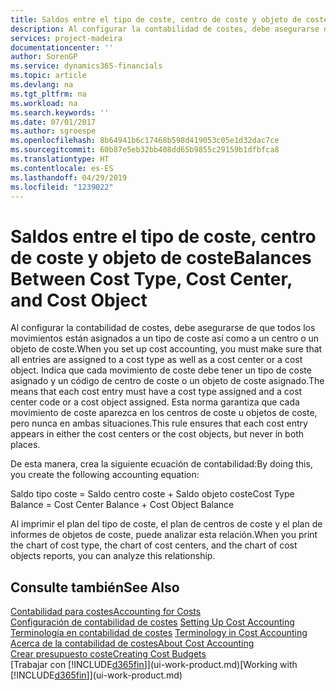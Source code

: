 ```yaml
---
title: Saldos entre el tipo de coste, centro de coste y objeto de coste | Documentos de Microsoft
description: Al configurar la contabilidad de costes, debe asegurarse de que todos los movimientos están asignados a un tipo de coste así como a un centro o un objeto de coste. Indica que cada movimiento de coste debe tener un tipo de coste asignado y un código de centro de coste o un objeto de coste asignado. Esta norma garantiza que cada movimiento de coste aparezca en los centros de coste u objetos de coste, pero nunca en ambas situaciones.
services: project-madeira
documentationcenter: ''
author: SorenGP
ms.service: dynamics365-financials
ms.topic: article
ms.devlang: na
ms.tgt_pltfrm: na
ms.workload: na
ms.search.keywords: ''
ms.date: 07/01/2017
ms.author: sgroespe
ms.openlocfilehash: 8b64941b6c17468b598d419053c05e1d32dac7ce
ms.sourcegitcommit: 60b87e5eb32bb408dd65b9855c29159b1dfbfca8
ms.translationtype: HT
ms.contentlocale: es-ES
ms.lasthandoff: 04/29/2019
ms.locfileid: "1239022"
---
```

# <a name="balances-between-cost-type-cost-center-and-cost-object"></a><span data-ttu-id="5122d-105">Saldos entre el tipo de coste, centro de coste y objeto de coste</span><span class="sxs-lookup"><span data-stu-id="5122d-105">Balances Between Cost Type, Cost Center, and Cost Object</span></span>
<span data-ttu-id="5122d-106">Al configurar la contabilidad de costes, debe asegurarse de que todos los movimientos están asignados a un tipo de coste así como a un centro o un objeto de coste.</span><span class="sxs-lookup"><span data-stu-id="5122d-106">When you set up cost accounting, you must make sure that all entries are assigned to a cost type as well as a cost center or a cost object.</span></span> <span data-ttu-id="5122d-107">Indica que cada movimiento de coste debe tener un tipo de coste asignado y un código de centro de coste o un objeto de coste asignado.</span><span class="sxs-lookup"><span data-stu-id="5122d-107">The means that each cost entry must have a cost type assigned and a cost center code or a cost object assigned.</span></span> <span data-ttu-id="5122d-108">Esta norma garantiza que cada movimiento de coste aparezca en los centros de coste u objetos de coste, pero nunca en ambas situaciones.</span><span class="sxs-lookup"><span data-stu-id="5122d-108">This rule ensures that each cost entry appears in either the cost centers or the cost objects, but never in both places.</span></span>  

 <span data-ttu-id="5122d-109">De esta manera, crea la siguiente ecuación de contabilidad:</span><span class="sxs-lookup"><span data-stu-id="5122d-109">By doing this, you create the following accounting equation:</span></span>  

 <span data-ttu-id="5122d-110">Saldo tipo coste = Saldo centro coste + Saldo objeto coste</span><span class="sxs-lookup"><span data-stu-id="5122d-110">Cost Type Balance = Cost Center Balance + Cost Object Balance</span></span>  

 <span data-ttu-id="5122d-111">Al imprimir el plan del tipo de coste, el plan de centros de coste y el plan de informes de objetos de coste, puede analizar esta relación.</span><span class="sxs-lookup"><span data-stu-id="5122d-111">When you print the chart of cost type, the chart of cost centers, and the chart of cost objects reports, you can analyze this relationship.</span></span>  

## <a name="see-also"></a><span data-ttu-id="5122d-112">Consulte también</span><span class="sxs-lookup"><span data-stu-id="5122d-112">See Also</span></span>  
[<span data-ttu-id="5122d-113">Contabilidad para costes</span><span class="sxs-lookup"><span data-stu-id="5122d-113">Accounting for Costs</span></span>](finance-manage-cost-accounting.md)  
 <span data-ttu-id="5122d-114">[Configuración de contabilidad de costes](finance-set-up-cost-accounting.md) </span><span class="sxs-lookup"><span data-stu-id="5122d-114">[Setting Up Cost Accounting](finance-set-up-cost-accounting.md) </span></span>  
 <span data-ttu-id="5122d-115">[Terminología en contabilidad de costes](finance-terminology-in-cost-accounting.md) </span><span class="sxs-lookup"><span data-stu-id="5122d-115">[Terminology in Cost Accounting](finance-terminology-in-cost-accounting.md) </span></span>  
 [<span data-ttu-id="5122d-116">Acerca de la contabilidad de costes</span><span class="sxs-lookup"><span data-stu-id="5122d-116">About Cost Accounting</span></span>](finance-about-cost-accounting.md)  
 [<span data-ttu-id="5122d-117">Crear presupuesto coste</span><span class="sxs-lookup"><span data-stu-id="5122d-117">Creating Cost Budgets</span></span>](finance-create-cost-budgets.md)  
 <span data-ttu-id="5122d-118">[Trabajar con [!INCLUDE[d365fin](includes/d365fin_md.md)]](ui-work-product.md)</span><span class="sxs-lookup"><span data-stu-id="5122d-118">[Working with [!INCLUDE[d365fin](includes/d365fin_md.md)]](ui-work-product.md)</span></span>
